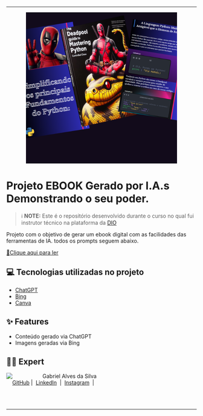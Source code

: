 
-------

<p align="center">
<img 
    src="CAPA.png"
    width="400"  
/>
</p>


</p>

# Projeto EBOOK Gerado por I.A.s Demonstrando o seu poder.


 > ℹ️ **NOTE:** Este é o repositório desenvolvido durante o curso no qual fui instrutor técnico na plataforma da [DIO](https://dio.me)

Projeto com o objetivo de gerar um ebook digital com as facilidades das ferramentas de IA. todos os prompts
seguem abaixo.

<a href="https://github.com/Gbrielvs/Ebook/blob/main/EBOOK.pdf" title="View PDF now"> 📕Clique aqui para ler</a>

## 💻 Tecnologias utilizadas no projeto

- [ChatGPT](https://chat.openai.com/) 
- [Bing](https://www.midjourney.com/app/)
- [Canva](https://www.microsoft.com/en/microsoft-365/powerpoint)



## ✨ Features

- Conteúdo gerado via ChatGPT
- Imagens geradas via Bing


## 👨‍💻 Expert

<p>
    <img 
      align=left 
      margin=10 
      width=80 
      src="[https://www.linkedin.com/in/gabrielalves-silva/"]
    />
    <p>&nbsp&nbsp&nbsp Gabriel Alves da Silva<br>
    &nbsp&nbsp&nbsp
    <a href="https://github.com/Gbrielvs/Gbrielvs">
    GitHub</a>&nbsp;|&nbsp;
    <a href="">LinkedIn</a>
&nbsp;|&nbsp;
    <a href="https://www.instagram.com/gbrielvs_/">
    Instagram</a>
&nbsp;|&nbsp;</p>
</p>
<br/><br/>
<p>

---

